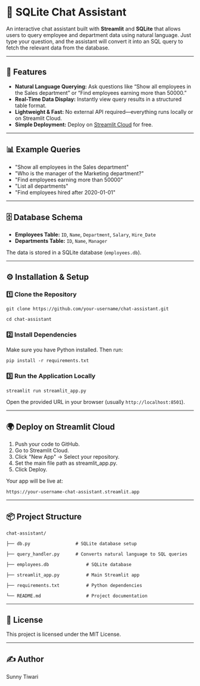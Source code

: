 # 💬 SQLite Chat Assistant

An interactive chat assistant built with **Streamlit** and **SQLite** that allows users to query employee and department data using natural language. Just type your question, and the assistant will convert it into an SQL query to fetch the relevant data from the database.

---

## 🚀 Features
- **Natural Language Querying:** Ask questions like “Show all employees in the Sales department” or “Find employees earning more than 50000.”
- **Real-Time Data Display:** Instantly view query results in a structured table format.
- **Lightweight & Fast:** No external API required—everything runs locally or on Streamlit Cloud.
- **Simple Deployment:** Deploy on [Streamlit Cloud](https://share.streamlit.io) for free.

---

## 📊 Example Queries
- "Show all employees in the Sales department"
- "Who is the manager of the Marketing department?"
- "Find employees earning more than 50000"
- "List all departments"
- "Find employees hired after 2020-01-01"

---

## 🗄️ Database Schema

- **Employees Table:** `ID`, `Name`, `Department`, `Salary`, `Hire_Date`
- **Departments Table:** `ID`, `Name`, `Manager`

The data is stored in a SQLite database (`employees.db`).

---

## ⚙️ Installation & Setup

### 1️⃣ **Clone the Repository**

```git clone https://github.com/your-username/chat-assistant.git```

```cd chat-assistant```

### 2️⃣ **Install Dependencies**
Make sure you have Python installed. Then run:

```pip install -r requirements.txt```

### 3️⃣ **Run the Application Locally**

```streamlit run streamlit_app.py```

Open the provided URL in your browser (usually ```http://localhost:8501```).

---

## 🌍 Deploy on Streamlit Cloud
1. Push your code to GitHub.
2. Go to Streamlit Cloud.
3. Click "New App" → Select your repository.
4. Set the main file path as streamlit_app.py.
5. Click Deploy.

Your app will be live at:

```https://your-username-chat-assistant.streamlit.app```

---

## 📦 Project Structure

```chat-assistant/```

```├── db.py                 # SQLite database setup```

```├── query_handler.py      # Converts natural language to SQL queries```

```├── employees.db              # SQLite database```

```├── streamlit_app.py          # Main Streamlit app```

```├── requirements.txt          # Python dependencies```

```└── README.md                 # Project documentation```

---

## 📜 License
This project is licensed under the MIT License.

---

## ✍️ Author
Sunny Tiwari
